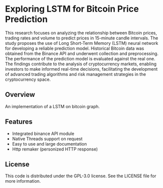 # Exploring LSTM for Bitcoin Price Prediction
This research focuses on analyzing the relationship
between Bitcoin prices, trading rates and volume to predict
prices in 15-minute candle intervals. The study proposes the
use of Long Short-Term Memory (LSTM) neural network for
developing a reliable prediction model. Historical Bitcoin data
was obtained from the Binance API and underwent collection
and preprocessing. The performance of the prediction model is
evaluated against the real one. The findings contribute to the
analysis of cryptocurrency markets, enabling investors to make
informed real-time decisions, facilitating the development of
advanced trading algorithms and risk management strategies in
the cryptocurrency space.

## Overview
An implementation of a LSTM on bitcoin graph.

## Features
* Integrated binance API module
* Native Threads support on request
* Easy to use and large documentation
* Http remaker (personized HTTP response)

## License
This code is distributed under the GPL-3.0 license. See the LICENSE file for more information.
